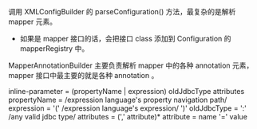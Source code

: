 调用 XMLConfigBuilder 的 parseConfiguration() 方法，最复杂的是解析 mapper 元素。

- 如果是 mapper 接口的话，会把接口 class 添加到 Configuration 的 mapperRegistry 中。

MapperAnnotationBuilder 主要负责解析 mapper 中的各种 annotation 元素，mapper 接口中最主要的就是各种 annotation 。



inline-parameter = (propertyName | expression) oldJdbcType attributes
propertyName = /expression language's property navigation path/
expression = '(' /expression language's expression/ ')'
oldJdbcType = ':' /any valid jdbc type/
attributes = (',' attribute)*
attribute = name '=' value